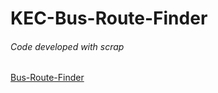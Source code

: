 # KEC-Bus-Route-Finder
###### Code developed with scrap 
[Bus-Route-Finder](https://github.com/janithl/BusRouteJS)
